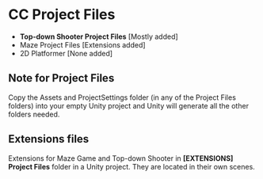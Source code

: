 # CC Project Files
- **Top-down Shooter Project Files** [Mostly added]
- Maze Project Files [Extensions added]
- 2D Platformer [None added]

## Note for Project Files
Copy the Assets and ProjectSettings folder (in any of the Project Files folders) into your empty Unity project and Unity will generate all the other folders needed.

## Extensions files
Extensions for Maze Game and Top-down Shooter in **[EXTENSIONS] Project Files** folder in a Unity project. They are located in their own scenes.
